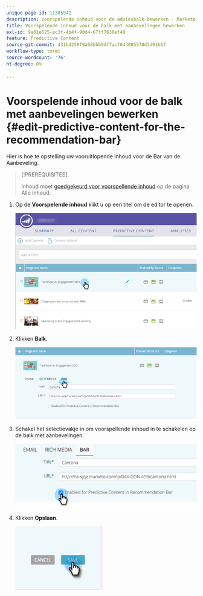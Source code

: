 ```yaml
---
unique-page-id: 11385942
description: Voorspelende inhoud voor de adviesbalk bewerken - Marketo Docs - Productdocumentatie
title: Voorspelende inhoud voor de balk met aanbevelingen bewerken
exl-id: 9a61e625-ec3f-4b4f-90d4-67ff7630ef48
feature: Predictive Content
source-git-commit: 431bd258f9a68bbb9df7acf043085578d3d91b1f
workflow-type: tm+mt
source-wordcount: '76'
ht-degree: 0%

---
```


# Voorspelende inhoud voor de balk met aanbevelingen bewerken {#edit-predictive-content-for-the-recommendation-bar}

Hier is hoe te opstelling uw vooruitlopende inhoud voor de Bar van de Aanbeveling.

>[!PREREQUISITES]
>
>Inhoud moet [goedgekeurd voor voorspellende inhoud](/help/marketo/product-docs/predictive-content/working-with-all-content/approve-a-title-for-predictive-content.md) op de pagina Alle inhoud.

1. Op de **Voorspelende inhoud** klikt u op een titel om de editor te openen.

   ![](assets/image2017-10-3-9-3a45-3a13.png)

1. Klikken **Balk**.

   ![](assets/image2017-10-3-9-3a45-3a48.png)

1. Schakel het selectievakje in om voorspellende inhoud in te schakelen op de balk met aanbevelingen.

   ![](assets/image2017-10-3-9-3a46-3a18.png)

1. Klikken **Opslaan**.

   ![](assets/save.png)
